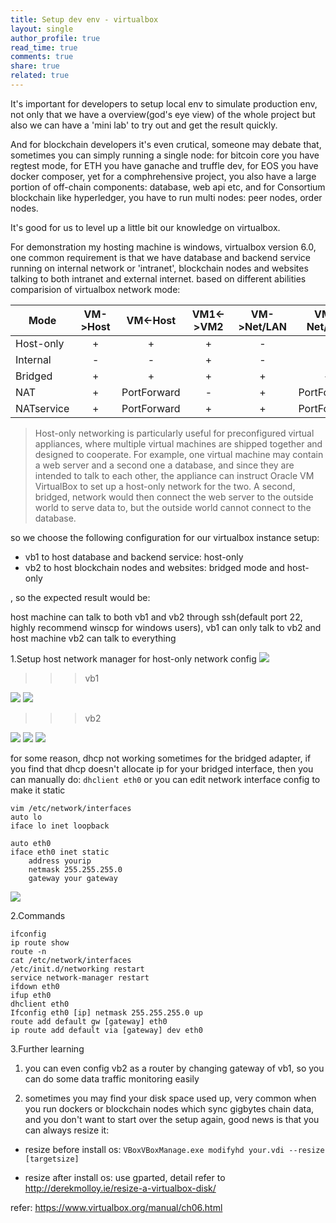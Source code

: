 ```yaml
---
title: Setup dev env - virtualbox
layout: single
author_profile: true
read_time: true
comments: true
share: true
related: true
---
```


It's important for developers to setup local env to simulate production env, not only that we have a overview(god's eye view) of the whole project but also we can have a 'mini lab' to try out and get the result quickly.

And for blockchain developers it's even crutical, someone may debate that, sometimes you can simply running a single node: for bitcoin core you have regtest mode, for ETH you have ganache and truffle dev, for EOS you have docker composer, yet for a comphrehensive project, you also have a large portion of off-chain components: database, web api etc, and for Consortium blockchain like hyperledger, you have to run multi nodes: peer nodes, order nodes.

It's good for us to level up a little bit our knowledge on virtualbox.

For demonstration my hosting machine is windows, virtualbox version 6.0, 
one common requirement is that we have database and backend service running on internal network or 'intranet',  blockchain nodes and websites talking to both intranet and external internet.
based on different abilities comparision of virtualbox network mode:

| Mode        | VM->Host           | VM<-Host  |VM1<->VM2|VM->Net/LAN|VM<-Net/LAN|
| ------------- |:-------------:|:-------------:|:-----:|:-----:|:-------------:|
| Host-only      | + | + |+ | - |- |
| Internal      |  - | - |+ | - |- |
| Bridged |  + | + |+ | + |+ |
| NAT |  + | PortForward |- | + |PortForward |
| NATservice |  + | PortForward |+ | + |PortForward |

> Host-only networking is particularly useful for preconfigured virtual appliances, where multiple virtual machines are shipped together and designed to cooperate. For example, one virtual machine may contain a web server and a second one a database, and since they are intended to talk to each other, the appliance can instruct Oracle VM VirtualBox to set up a host-only network for the two. A second, bridged, network would then connect the web server to the outside world to serve data to, but the outside world cannot connect to the database.

so we choose the following configuration for our virtualbox instance setup:

* vb1 to host database and backend service: host-only
* vb2 to host blockchain nodes and websites: bridged mode and host-only

, so the expected result would be:

host machine can talk to both vb1 and vb2 through ssh(default port 22, highly recommend winscp for windows users),
vb1 can only talk to vb2 and host machine
vb2 can talk to everything

1.Setup
host network manager for host-only network config
![](/content/images/post/20190403/1.png)

>>>vb1

![](/content/images/post/20190403/6.png)
![](/content/images/post/20190403/7.png)

>>>vb2

![](/content/images/post/20190403/2.png)
![](/content/images/post/20190403/3.png)
![](/content/images/post/20190403/4.png)

for some reason, dhcp not working sometimes for the bridged adapter, if you find that dhcp doesn't allocate ip for your bridged interface, then you can manually do:
`dhclient eth0`
or you can edit network interface config to make it static
```
vim /etc/network/interfaces
auto lo
iface lo inet loopback

auto eth0
iface eth0 inet static
	address yourip
	netmask 255.255.255.0
	gateway your gateway
```

![](/content/images/post/20190403/5.png)

2.Commands

```
ifconfig
ip route show
route -n
cat /etc/network/interfaces
/etc/init.d/networking restart
service network-manager restart 
ifdown eth0
ifup eth0
dhclient eth0
Ifconfig eth0 [ip] netmask 255.255.255.0 up
route add default gw [gateway] eth0
ip route add default via [gateway] dev eth0
```


3.Further learning

1) you can even config vb2 as a router by changing gateway of vb1, so you can do some data traffic monitoring easily

2) sometimes you may find your disk space used up, very common when you run dockers or blockchain nodes which sync gigbytes chain data, and you don't want to start over the setup again, good news is that you can always resize it:
* resize before install os:
`VBoxVBoxManage.exe modifyhd your.vdi --resize [targetsize]`

* resize after install os:
use gparted, detail refer to http://derekmolloy.ie/resize-a-virtualbox-disk/

refer:
https://www.virtualbox.org/manual/ch06.html